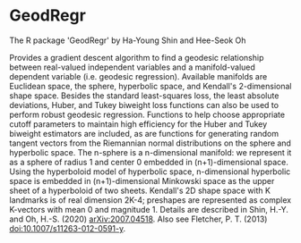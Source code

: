 # GeodRegr
The R package 'GeodRegr' by Ha-Young Shin and Hee-Seok Oh

Provides a gradient descent algorithm to find a geodesic relationship between real-valued independent variables and a manifold-valued dependent variable (i.e. geodesic regression). Available manifolds are Euclidean space, the sphere, hyperbolic space, and Kendall's 2-dimensional shape space. Besides the standard least-squares loss, the least absolute deviations, Huber, and Tukey biweight loss functions can also be used to perform robust geodesic regression. Functions to help choose appropriate cutoff parameters to maintain high efficiency for the Huber and Tukey biweight estimators are included, as are functions for generating random tangent vectors from the Riemannian normal distributions on the sphere and hyperbolic space. The n-sphere is a n-dimensional manifold: we represent it as a sphere of radius 1 and center 0 embedded in (n+1)-dimensional space. Using the hyperboloid model of hyperbolic space, n-dimensional hyperbolic space is embedded in (n+1)-dimensional Minkowski space as the upper sheet of a hyperboloid of two sheets. Kendall's 2D shape space with K landmarks is of real dimension 2K-4; preshapes are represented as complex K-vectors with mean 0 and magnitude 1. Details are described in Shin, H.-Y. and Oh, H.-S. (2020) <arXiv:2007.04518>. Also see Fletcher, P. T. (2013) <doi:10.1007/s11263-012-0591-y>.
